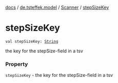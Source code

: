 [docs](../../index.md) / [de.tsteffek.model](../index.md) / [Scanner](index.md) / [stepSizeKey](./step-size-key.md)

# stepSizeKey

`val stepSizeKey: `[`String`](https://kotlinlang.org/api/latest/jvm/stdlib/kotlin/-string/index.html)

the key for the stepSize-field in a tsv

### Property

`stepSizeKey` - the key for the stepSize-field in a tsv